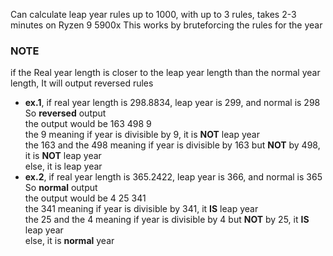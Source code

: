 Can calculate leap year rules up to 1000, with up to 3 rules, takes 2-3 minutes on Ryzen 9 5900x
This works by bruteforcing the rules for the year
### NOTE
if the Real year length is closer to the leap year length than the normal year length, It will output reversed rules
* **ex.1**, if real year length is 298.8834, leap year is 299, and normal is 298 <br />
So **reversed** output <br />
the output would be 163 498 9 <br />
the 9 meaning if year is divisible by 9, it is **NOT** leap year <br />
the 163 and the 498 meaning if year is divisible by 163 but **NOT** by 498, it is **NOT** leap year <br />
else, it is leap year <br />
* **ex.2**, if real year length is 365.2422, leap year is 366, and normal is 365 <br />
So **normal** output <br />
the output would be 4 25 341 <br />
the 341 meaning if year is divisible by 341, it **IS** leap year <br />
the 25 and the 4 meaning if year is divisible by 4 but **NOT** by 25, it **IS** leap year <br />
else, it is **normal** year <br />
